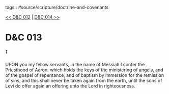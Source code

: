 tags:: #source/scripture/doctrine-and-covenants

[<< D&C 012](doctrine-and-covenants/D&C_012.md) | [D&C 014 >>](doctrine-and-covenants/D&C_014.md)

# D&C 013

##### 1

UPON you my fellow servants, in the name of Messiah I confer the Priesthood of Aaron, which holds the keys of the ministering of angels, and of the gospel of repentance, and of baptism by immersion for the remission of sins; and this shall never be taken again from the earth, until the sons of Levi do offer again an offering unto the Lord in righteousness.
